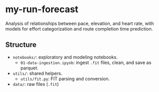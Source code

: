 # my-run-forecast
Analysis of relationships between pace, elevation, and heart rate, with models for effort categorization and route completion time prediction.

## Structure
- `notebooks/`: exploratory and modeling notebooks.
  - `01-data-ingestion.ipynb`: ingest `.fit` files, clean, and save as parquet.
- `utils/`: shared helpers.
  - `utils/fit.py`: FIT parsing and conversion.
- `data/`: raw files (`.fit`)
